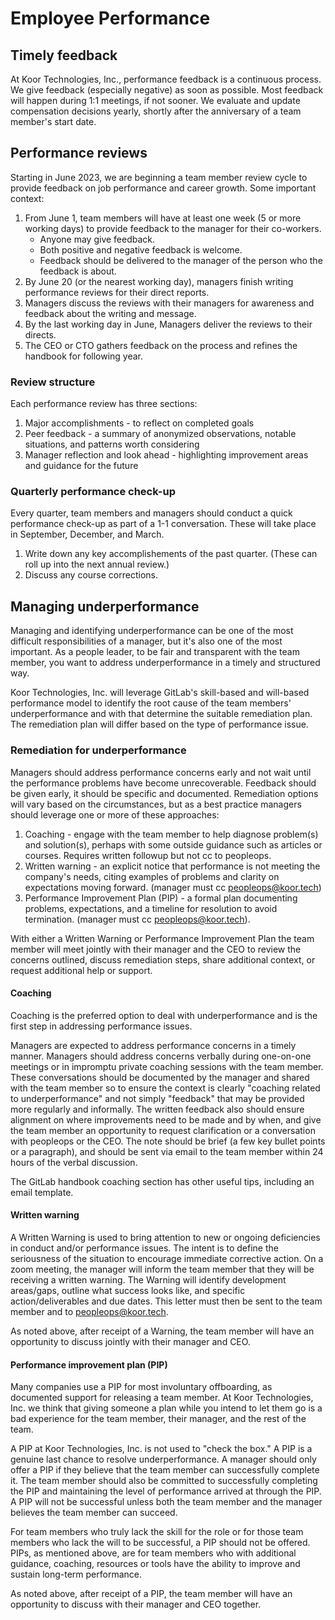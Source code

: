 # Employee Performance

## Timely feedback

At Koor Technologies, Inc., performance feedback is a continuous process. We give feedback (especially negative) as soon as possible. Most feedback will happen during 1:1 meetings, if not sooner. We evaluate and update compensation decisions yearly, shortly after the anniversary of a team member's start date.

## Performance reviews

Starting in June 2023, we are beginning a team member review cycle to provide feedback on job performance and career growth. Some important context:

1. From June 1, team members will have at least one week (5 or more working days) to provide feedback to the manager for their co-workers.
    - Anyone may give feedback.
    - Both positive and negative feedback is welcome.
    - Feedback should be delivered to the manager of the person who the feedback is about.
2. By June 20 (or the nearest working day), managers finish writing performance reviews for their direct reports.
3. Managers discuss the reviews with their managers for awareness and feedback about the writing and message.
4. By the last working day in June, Managers deliver the reviews to their directs.
5. The CEO or CTO gathers feedback on the process and refines the handbook for following year.

### Review structure

Each performance review has three sections:

1. Major accomplishments - to reflect on completed goals
2. Peer feedback - a summary of anonymized observations, notable situations, and patterns worth considering
3. Manager reflection and look ahead - highlighting improvement areas and guidance for the future

### Quarterly performance check-up

Every quarter, team members and managers should conduct a quick performance check-up as part of a 1-1 conversation. These will take place in September, December, and March.

1. Write down any key accomplishements of the past quarter. (These can roll up into the next annual review.)
2. Discuss any course corrections.

## Managing underperformance

Managing and identifying underperformance can be one of the most difficult responsibilities of a manager, but it's also one of the most important. As a people leader, to be fair and transparent with the team member, you want to address underperformance in a timely and structured way.

Koor Technologies, Inc. will leverage GitLab's skill-based and will-based performance model to identify the root cause of the team members' underperformance and with that determine the suitable remediation plan. The remediation plan will differ based on the type of performance issue.

### Remediation for underperformance

Managers should address performance concerns early and not wait until the performance problems have become unrecoverable. Feedback should be given early, it should be specific and documented. Remediation options will vary based on the circumstances, but as a best practice managers should leverage one or more of these approaches:

1. Coaching - engage with the team member to help diagnose problem(s) and solution(s), perhaps with some outside guidance such as articles or courses. Requires written followup but not cc to peopleops.
2. Written warning - an explicit notice that performance is not meeting the company's needs, citing examples of problems and clarity on expectations moving forward. (manager must cc peopleops@koor.tech)
3. Performance Improvement Plan (PIP) - a formal plan documenting problems, expectations, and a timeline for resolution to avoid termination. (manager must cc peopleops@koor.tech).

With either a Written Warning or Performance Improvement Plan the team member will meet jointly with their manager and the CEO to review the concerns outlined, discuss remediation steps, share additional context, or request additional help or support.

#### Coaching

Coaching is the preferred option to deal with underperformance and is the first step in addressing performance issues.

Managers are expected to address performance concerns in a timely manner. Managers should address concerns verbally during one-on-one meetings or in impromptu private coaching sessions with the team member. These conversations should be documented by the manager and shared with the team member so to ensure the context is clearly "coaching related to underperformance" and not simply "feedback" that may be provided more regularly and informally. The written feedback also should ensure alignment on where improvements need to be made and by when, and give the team member an opportunity to request clarification or a conversation with peopleops or the CEO. The note should be brief (a few key bullet points or a paragraph), and should be sent via email to the team member within 24 hours of the verbal discussion.

The GitLab handbook coaching section has other useful tips, including an email template.

#### Written warning

A Written Warning is used to bring attention to new or ongoing deficiencies in conduct and/or performance issues. The intent is to define the seriousness of the situation to encourage immediate corrective action. On a zoom meeting, the manager will inform the team member that they will be receiving a written warning. The Warning will identify development areas/gaps, outline what success looks like, and specific action/deliverables and due dates. This letter must then be sent to the team member and to peopleops@koor.tech.

As noted above, after receipt of a Warning, the team member will have an opportunity to discuss jointly with their manager and CEO.

#### Performance improvement plan (PIP)

Many companies use a PIP for most involuntary offboarding, as documented support for releasing a team member. At Koor Technologies, Inc. we think that giving someone a plan while you intend to let them go is a bad experience for the team member, their manager, and the rest of the team.

A PIP at Koor Technologies, Inc. is not used to "check the box." A PIP is a genuine last chance to resolve underperformance. A manager should only offer a PIP if they believe that the team member can successfully complete it. The team member should also be committed to successfully completing the PIP and maintaining the level of performance arrived at through the PIP. A PIP will not be successful unless both the team member and the manager believes the team member can succeed.

For team members who truly lack the skill for the role or for those team members who lack the will to be successful, a PIP should not be offered. PIPs, as mentioned above, are for team members who with additional guidance, coaching, resources or tools have the ability to improve and sustain long-term performance.

As noted above, after receipt of a PIP, the team member will have an opportunity to discuss with their manager and CEO together.
